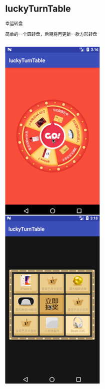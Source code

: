 # luckyTurnTable
幸运转盘

简单的一个圆转盘，后期将再更新一款方形转盘

<br/>
<img src="circle_turntable.gif">



<br/>
<img src="sudoku_turntable.gif">